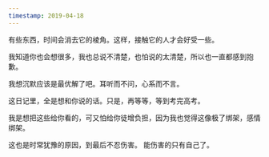 ```yaml
---
timestamp: 2019-04-18
---
```


有些东西，时间会消去它的棱角。这样，接触它的人才会好受一些。

我知道你也会想很多，我也总说不清楚，也怕说的太清楚，所以也一直都感到抱歉。

我想沉默应该是最优解了吧。耳听而不问，心系而不言。

这日记里，全是想和你说的话。只是，再等等，等到考完高考。

我是想把这些给你看的，可又怕给你徒增负担，因为我也觉得这像极了绑架，感情绑架。

这也是时常犹豫的原因，到最后不忍伤害。
能伤害的只有自己了。
